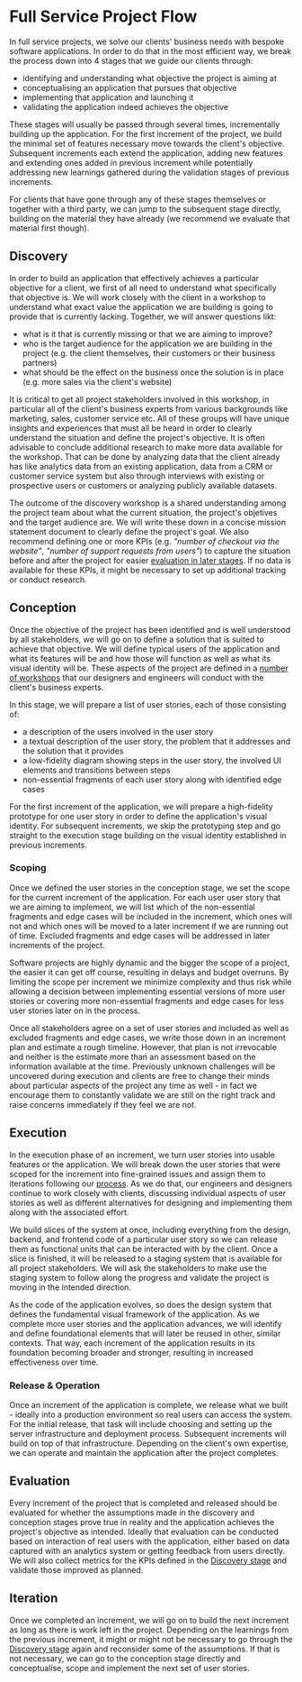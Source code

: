 # Full Service Project Flow

In full service projects, we solve our clients' business needs with bespoke
software applications. In order to do that in the most efficient way, we break
the process down into 4 stages that we guide our clients through:

- identifying and understanding what objective the project is aiming at
- conceptualising an application that pursues that objective
- implementing that application and launching it
- validating the application indeed achieves the objective

These stages will usually be passed through several times, incrementally
building up the application. For the first increment of the project, we build
the minimal set of features necessary move towards the client's objective.
Subsequent increments each extend the application, adding new features and
extending ones added in previous increment while potentially addressing new
learnings gathered during the validation stages of previous increments.

For clients that have gone through any of these stages themselves or together
with a third party, we can jump to the subsequent stage directly, building on
the material they have already (we recommend we evaluate that material first
though).

## Discovery

In order to build an application that effectively achieves a particular
objective for a client, we first of all need to understand what specifically
that objective is. We will work closely with the client in a workshop to
understand what exact value the application we are building is going to provide
that is currently lacking. Together, we will answer questions likt:

- what is it that is currently missing or that we are aiming to improve?
- who is the target audience for the application we are building in the project
  (e.g. the client themselves, their customers or their business partners)
- what should be the effect on the business once the solution is in place (e.g.
  more sales via the client's website)

It is critical to get all project stakeholders involved in this workshop, in
particular all of the client's business experts from various backgrounds like
marketing, sales, customer service etc. All of these groups will have unique
insights and experiences that must all be heard in order to clearly understand
the situation and define the project's objective. It is often advisable to
conclude additional research to make more data available for the workshop. That
can be done by analyzing data that the client already has like analytics data
from an existing application, data from a CRM or customer service system but
also through interviews with existing or prospective users or customers or
analyzing publicly available datasets.

The outcome of the discovery workshop is a shared understanding among the
project team about what the current situation, the project's objetives and the
target audience are. We will write these down in a concise mission statement
document to clearly define the project's goal. We also recommend defining one or
more KPIs (e.g. _"number of checkout via the website"_, _"number of support
requests from users"_) to capture the situation before and after the project for
easier [evaluation in later stages](#evaluation). If no data is available for
these KPIs, it might be necessary to set up additional tracking or conduct
research.

## Conception

Once the objective of the project has been identified and is well understood by
all stakeholders, we will go on to define a solution that is suited to achieve
that objective. We will define typical users of the application and what its
features will be and how those will function as well as what its visual identity
will be. These aspects of the project are defined in a
[number of workshops](../workflow/conception/) that our designers and engineers
will conduct with the client's business experts.

In this stage, we will prepare a list of user stories, each of those consisting
of:

- a description of the users involved in the user story
- a textual description of the user story, the problem that it addresses and the
  solution that it provides
- a low-fidelity diagram showing steps in the user story, the involved UI
  elements and transitions between steps
- non-essential fragments of each user story along with identified edge cases

For the first increment of the application, we will prepare a high-fidelity
prototype for one user story in order to define the application's visual
identity. For subsequent increments, we skip the prototyping step and go
straight to the execution stage building on the visual identity established in
previous increments.

### Scoping

Once we defined the user stories in the conception stage, we set the scope for
the current increment of the application. For each user user story that we are
aiming to implement, we will list which of the non-essential fragments and edge
cases will be included in the increment, which ones will not and which ones will
be moved to a later increment if we are running out of time. Excluded fragments
and edge cases will be addressed in later increments of the project.

Software projects are highly dynamic and the bigger the scope of a project, the
easier it can get off course, resulting in delays and budget overruns. By
limiting the scope per increment we minimize complexity and thus risk while
allowing a decision between implementing essential versions of more user stories
or covering more non-essential fragments and edge cases for less user stories
later on in the process.

Once all stakeholders agree on a set of user stories and included as well as
excluded fragments and edge cases, we write those down in an increment plan and
estimate a rough timeline. However, that plan is not irrevocable and neither is
the estimate more than an assessment based on the information available at the
time. Previously unknown challenges will be uncovered during execution and
clients are free to change their minds about particular aspects of the project
any time as well - in fact we encourage them to constantly validate we are still
on the right track and raise concerns immediately if they feel we are not.

## Execution

In the execution phase of an increment, we turn user stories into usable
features or the application. We will break down the user stories that were
scoped for the increment into fine-grained issues and assign them to iterations
following our [process](../process/). As we do that, our engineers and designers
continue to work closely with clients, discussing individual aspects of user
stories as well as different alternatives for designing and implementing them
along with the associated effort.

We build slices of the system at once, including everything from the design,
backend, and frontend code of a particular user story so we can release them as
functional units that can be interacted with by the client. Once a slice is
finished, it will be released to a staging system that is available for all
project stakeholders. We will ask the stakeholders to make use the staging
system to follow along the progress and validate the project is moving in the
intended direction.

As the code of the application evolves, so does the design system that defines
the fundamental visual framework of the application. As we complete more user
stories and the application advances, we will identify and define foundational
elements that will later be reused in other, similar contexts. That way, each
increment of the application results in its foundation becoming broader and
stronger, resulting in increased effectiveness over time.

### Release & Operation

Once an increment of the application is complete, we release what we built -
ideally into a production environment so real users can access the system. For
the initial release, that task will include choosing and setting up the server
infrastructure and deployment process. Subsequent increments will build on top
of that infrastructure. Depending on the client's own expertise, we can operate
and maintain the application after the project completes.

## Evaluation

Every increment of the project that is completed and released should be
evaluated for whether the assumptions made in the discovery and conception
stages prove true in reality and the application achieves the project's
objective as intended. Ideally that evaluation can be conducted based on
interaction of real users with the application, either based on data captured
with an analytics system or getting feedback from users directly. We will also
collect metrics for the KPIs defined in the [Discovery stage](#discovery) and
validate those improved as planned.

## Iteration

Once we completed an increment, we will go on to build the next increment as
long as there is work left in the project. Depending on the learnings from the
previous increment, it might or might not be necessary to go through the
[Discovery stage](#discovery) again and reconsider some of the assumptions. If
that is not necessary, we can go to the conception stage directly and
conceptualise, scope and implement the next set of user stories.
